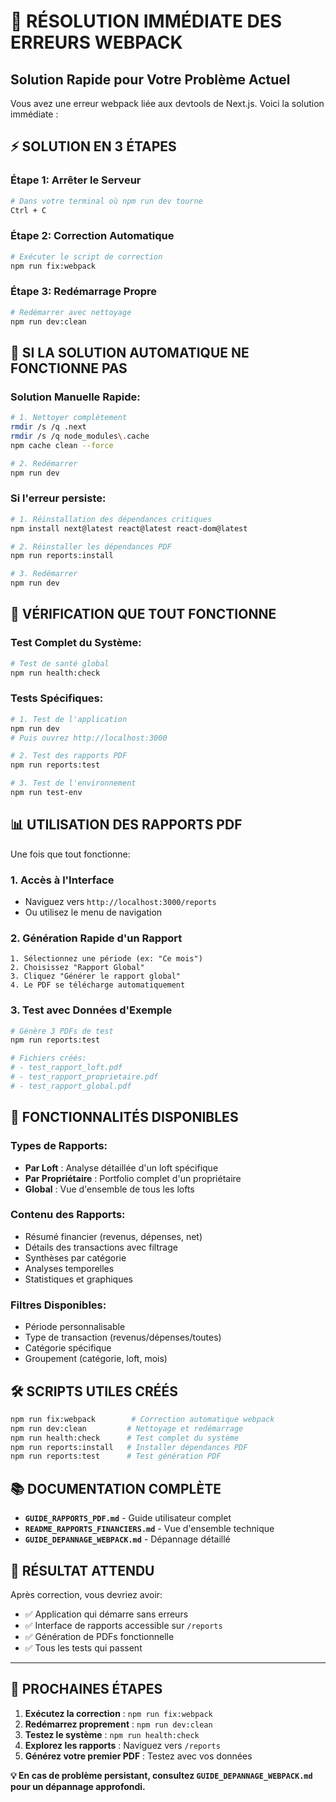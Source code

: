 # 🚨 RÉSOLUTION IMMÉDIATE DES ERREURS WEBPACK
## Solution Rapide pour Votre Problème Actuel

Vous avez une erreur webpack liée aux devtools de Next.js. Voici la solution immédiate :

## ⚡ SOLUTION EN 3 ÉTAPES

### Étape 1: Arrêter le Serveur
```bash
# Dans votre terminal où npm run dev tourne
Ctrl + C
```

### Étape 2: Correction Automatique
```bash
# Exécuter le script de correction
npm run fix:webpack
```

### Étape 3: Redémarrage Propre
```bash
# Redémarrer avec nettoyage
npm run dev:clean
```

## 🔧 SI LA SOLUTION AUTOMATIQUE NE FONCTIONNE PAS

### Solution Manuelle Rapide:

```bash
# 1. Nettoyer complètement
rmdir /s /q .next
rmdir /s /q node_modules\.cache
npm cache clean --force

# 2. Redémarrer
npm run dev
```

### Si l'erreur persiste:

```bash
# 1. Réinstallation des dépendances critiques
npm install next@latest react@latest react-dom@latest

# 2. Réinstaller les dépendances PDF
npm run reports:install

# 3. Redémarrer
npm run dev
```

## 🧪 VÉRIFICATION QUE TOUT FONCTIONNE

### Test Complet du Système:
```bash
# Test de santé global
npm run health:check
```

### Tests Spécifiques:
```bash
# 1. Test de l'application
npm run dev
# Puis ouvrez http://localhost:3000

# 2. Test des rapports PDF
npm run reports:test

# 3. Test de l'environnement
npm run test-env
```

## 📊 UTILISATION DES RAPPORTS PDF

Une fois que tout fonctionne:

### 1. Accès à l'Interface
- Naviguez vers `http://localhost:3000/reports`
- Ou utilisez le menu de navigation

### 2. Génération Rapide d'un Rapport
```
1. Sélectionnez une période (ex: "Ce mois")
2. Choisissez "Rapport Global" 
3. Cliquez "Générer le rapport global"
4. Le PDF se télécharge automatiquement
```

### 3. Test avec Données d'Exemple
```bash
# Génère 3 PDFs de test
npm run reports:test

# Fichiers créés:
# - test_rapport_loft.pdf
# - test_rapport_proprietaire.pdf  
# - test_rapport_global.pdf
```

## 🎯 FONCTIONNALITÉS DISPONIBLES

### Types de Rapports:
- **Par Loft** : Analyse détaillée d'un loft spécifique
- **Par Propriétaire** : Portfolio complet d'un propriétaire  
- **Global** : Vue d'ensemble de tous les lofts

### Contenu des Rapports:
- Résumé financier (revenus, dépenses, net)
- Détails des transactions avec filtrage
- Synthèses par catégorie
- Analyses temporelles
- Statistiques et graphiques

### Filtres Disponibles:
- Période personnalisable
- Type de transaction (revenus/dépenses/toutes)
- Catégorie spécifique
- Groupement (catégorie, loft, mois)

## 🛠️ SCRIPTS UTILES CRÉÉS

```bash
npm run fix:webpack        # Correction automatique webpack
npm run dev:clean         # Nettoyage et redémarrage
npm run health:check      # Test complet du système
npm run reports:install   # Installer dépendances PDF
npm run reports:test      # Test génération PDF
```

## 📚 DOCUMENTATION COMPLÈTE

- **`GUIDE_RAPPORTS_PDF.md`** - Guide utilisateur complet
- **`README_RAPPORTS_FINANCIERS.md`** - Vue d'ensemble technique
- **`GUIDE_DEPANNAGE_WEBPACK.md`** - Dépannage détaillé

## 🎉 RÉSULTAT ATTENDU

Après correction, vous devriez avoir:
- ✅ Application qui démarre sans erreurs
- ✅ Interface de rapports accessible sur `/reports`
- ✅ Génération de PDFs fonctionnelle
- ✅ Tous les tests qui passent

---

## 🚀 PROCHAINES ÉTAPES

1. **Exécutez la correction** : `npm run fix:webpack`
2. **Redémarrez proprement** : `npm run dev:clean`
3. **Testez le système** : `npm run health:check`
4. **Explorez les rapports** : Naviguez vers `/reports`
5. **Générez votre premier PDF** : Testez avec vos données

**💡 En cas de problème persistant, consultez `GUIDE_DEPANNAGE_WEBPACK.md` pour un dépannage approfondi.**